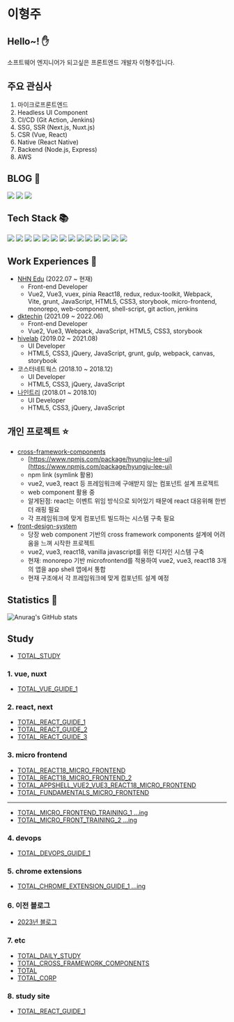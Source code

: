 # 이형주

## Hello~! :raised_hand:

소프트웨어 엔지니어가 되고싶은 프론트엔드 개발자 이형주입니다.

## 주요 관심사

1. 마이크로프론트엔드
2. Headless UI Component
3. CI/CD (Git Action, Jenkins)
4. SSG, SSR (Next.js, Nuxt.js)
5. CSR (Vue, React)
6. Native (React Native)
7. Backend (Node.js, Express)
8. AWS

## BLOG :notebook_with_decorative_cover:

<a href="https://www.linkedin.com/in/%ED%98%95%EC%A3%BC-%EC%9D%B4-55085822a/" target="_blank" style="overflow: hidden; display: inline-block; vertical-align: top;">
    <img src="https://img.shields.io/badge/LinkedIn-light?style=for-the-badge&logo=linkedin&logoColor=#0A66C2"/>
</a>

<a href="https://careerly.co.kr/profiles/562071" target="_blank" style="overflow: hidden; display: inline-block; vertical-align: top;">
    <img src="https://img.shields.io/badge/Careerly-grey?style=for-the-badge&logo=c&logoColor=#A8B9CC"/>
</a>



<a href="https://hyungju-lee.com/" target="_blank" style="overflow: hidden; display: inline-block; vertical-align: top;">
    <img src="https://img.shields.io/badge/Blog-yellow?style=for-the-badge&logo=blogger&logoColor=#FF5722"/>
</a>

## Tech Stack :books:

<span>
<img src="https://img.shields.io/badge/html5-green?style=for-the-badge&logo=html5&logoColor=#FF5722"/>
<img src="https://img.shields.io/badge/css3-red?style=for-the-badge&logo=css3&logoColor=#FF5722"/>
<img src="https://img.shields.io/badge/sass-pink?style=for-the-badge&logo=sass&logoColor=#FF5722"/>
<img src="https://img.shields.io/badge/javascript-grey?style=for-the-badge&logo=javascript&logoColor=#FF5722"/>
<img src="https://img.shields.io/badge/typescript-black?style=for-the-badge&logo=typescript&logoColor=#FF5722"/>
<img src="https://img.shields.io/badge/vue-darkgreen?style=for-the-badge&logo=vuedotjs&logoColor=#FF5722"/>
<img src="https://img.shields.io/badge/react-blue?style=for-the-badge&logo=react&logoColor=#61DAFB"/>
<img src="https://img.shields.io/badge/webpack-skyblue?style=for-the-badge&logo=webpack&logoColor=#FF5722"/>
<img src="https://img.shields.io/badge/vite-purple?style=for-the-badge&logo=vite&logoColor=#FF5722"/>
<img src="https://img.shields.io/badge/jquery-blue?style=for-the-badge&logo=jquery&logoColor=#0769AD"/>
<img src="https://img.shields.io/badge/GitHub%20Actions-2088FF?style=for-the-badge&logo=github-actions&logoColor=white"/>
<img src="https://img.shields.io/badge/Jenkins-D24939?style=for-the-badge&logo=jenkins&logoColor=white"/>
<img src="https://img.shields.io/badge/Next.js-000000?style=for-the-badge&logo=next.js&logoColor=white"/>
<img src="https://img.shields.io/badge/Nuxt.js-00C58E?style=for-the-badge&logo=nuxt.js&logoColor=white"/>
</span>

## Work Experiences :construction_worker:

- [NHN Edu](https://www.nhnedu.com/) (2022.07 ~ 현재)
  - Front-end Developer
  - Vue2, Vue3, vuex, pinia React18, redux, redux-toolkit, Webpack, Vite, grunt, JavaScript, HTML5, CSS3, storybook, micro-frontend, monorepo, web-component, shell-script, git action, jenkins
- [dktechin](https://dktechin.com/) (2021.09 ~ 2022.06)
  - Front-end Developer
  - Vue2, Vue3, Webpack, JavaScript, HTML5, CSS3, storybook
- [hivelab](https://hivelab.co.kr/) (2019.02 ~ 2021.08)
  - UI Developer
  - HTML5, CSS3, jQuery, JavaScript, grunt, gulp, webpack, canvas, storybook
- 코스터네트웍스 (2018.10 ~ 2018.12)
  - UI Developer
  - HTML5, CSS3, jQuery, JavaScript
- [나인트리](https://www.ninetree.com/) (2018.01 ~ 2018.10)
  - UI Developer
  - HTML5, CSS3, jQuery, JavaScript

## 개인 프로젝트 :star:

- [cross-framework-components](https://github.com/hyungju-lee/cross-framework-components)
  - [https://www.npmjs.com/package/hyungju-lee-ui](https://www.npmjs.com/package/hyungju-lee-ui)
  - npm link (symlink 활용)
  - vue2, vue3, react 등 프레임워크에 구애받지 않는 컴포넌트 설계 프로젝트
  - web component 활용 중
  - 알게된점: react는 이벤트 위임 방식으로 되어있기 때문에 react 대응위해 한번 더 래핑 필요
  - 각 프레임워크에 맞게 컴포넌트 빌드하는 시스템 구축 필요
- [front-design-system](https://hyungju-lee.github.io/front-design-system/)
  - 당장 web component 기반의 cross framework components 설계에 어려움을 느껴 시작한 프로젝트
  - vue2, vue3, react18, vanilla javascript를 위한 디자인 시스템 구축
  - 현재: monorepo 기반 microfrontend를 적용하여 vue2, vue3, react18 3개의 앱을 app shell 앱에서 통합
  - 현재 구조에서 각 프레임워크에 맞게 컴포넌트 설계 예정

## Statistics :office:

![Anurag's GitHub stats](https://github-readme-stats.vercel.app/api?username=hyungju-lee&show_icons=true&theme=radical)

## Study

- [TOTAL_STUDY](https://github.com/hyungju-lee/TOTAL_STUDY)

### 1. vue, nuxt

- [TOTAL_VUE_GUIDE_1](https://github.com/hyungju-lee/TOTAL_VUE_GUIDE_1)

### 2. react, next

- [TOTAL_REACT_GUIDE_1](https://github.com/hyungju-lee/TOTAL_REACT_GUIDE_1)
- [TOTAL_REACT_GUIDE_2](https://github.com/hyungju-lee/TOTAL_REACT_GUIDE_2)
- [TOTAL_REACT_GUIDE_3](https://github.com/hyungju-lee/TOTAL_REACT_GUIDE_3)

### 3. micro frontend

- [TOTAL_REACT18_MICRO_FRONTEND](https://github.com/hyungju-lee/TOTAL_REACT18_MICRO_FRONTEND)
- [TOTAL_REACT18_MICRO_FRONTEND_2](https://github.com/hyungju-lee/TOTAL_REACT18_MICRO_FRONTEND_2)
- [TOTAL_APPSHELL_VUE2_VUE3_REACT18_MICRO_FRONTEND](https://github.com/hyungju-lee/TOTAL_APPSHELL_VUE2_VUE3_REACT18_MICRO_FRONTEND)
- [TOTAL_FUNDAMENTALS_MICRO_FRONTEND](https://github.com/hyungju-lee/TOTAL_FUNDAMENTALS_MICRO_FRONTEND)

---

- [TOTAL_MICRO_FRONTEND_TRAINING_1 ...ing](https://github.com/hyungju-lee/TOTAL_MICRO_FRONTEND_TRAINING_1)
- [TOTAL_MICRO_FRONT_TRAINING_2 ...ing](https://github.com/hyungju-lee/TOTAL_MICRO_FRONT_TRAINING_2)

### 4. devops

- [TOTAL_DEVOPS_GUIDE_1](https://github.com/hyungju-lee/TOTAL_DEVOPS_GUIDE_1)

### 5. chrome extensions

- [TOTAL_CHROME_EXTENSION_GUIDE_1 ...ing](https://github.com/hyungju-lee/TOTAL_CHROME_EXTENSIONS)

### 6. 이전 블로그

- [2023년 블로그](https://hyungju-lee.github.io/hyungju-lee2023.github.io/)

### 7. etc

- [TOTAL_DAILY_STUDY](https://github.com/hyungju-lee/TOTAL_DAILY_STUDY)
- [TOTAL_CROSS_FRAMEWORK_COMPONENTS](https://github.com/hyungju-lee/TOTAL_CROSS_FRAMEWORK_COMPONENTS)
- [TOTAL](https://github.com/hyungju-lee/TOTAL)
- [TOTAL_CORP](https://github.com/hyungju-lee/TOTAL_CORP)

### 8. study site

- [TOTAL_REACT_GUIDE_1](https://hyungju-lee.github.io/TOTAL_REACT_GUIDE_1/)
